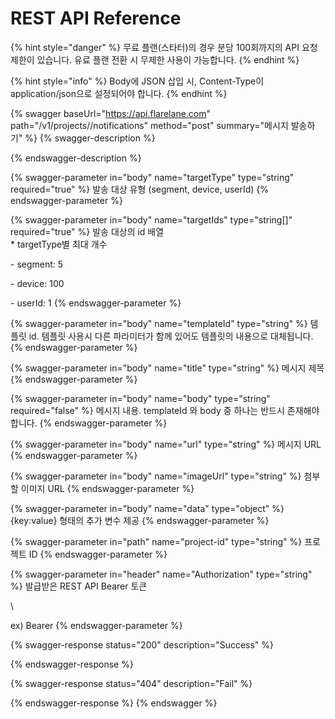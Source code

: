 # REST API Reference

{% hint style="danger" %}
무료 플랜(스타터)의 경우 분당 100회까지의 API 요청 제한이 있습니다. 유료 플랜 전환 시 무제한 사용이 가능합니다.
{% endhint %}

{% hint style="info" %}
Body에 JSON 삽입 시, Content-Type이 application/json으로 설정되어야 합니다.
{% endhint %}

{% swagger baseUrl="https://api.flarelane.com" path="/v1/projects/<project-id>/notifications" method="post" summary="메시지 발송하기" %}
{% swagger-description %}

{% endswagger-description %}

{% swagger-parameter in="body" name="targetType" type="string" required="true" %}
발송 대상 유형 (segment, device, userId)
{% endswagger-parameter %}

{% swagger-parameter in="body" name="targetIds" type="string[]" required="true" %}
발송 대상의 id 배열\
\* targetType별 최대 개수

&#x20; \- segment: 5

&#x20; \- device: 100

&#x20; \- userId: 1
{% endswagger-parameter %}

{% swagger-parameter in="body" name="templateId" type="string" %}
템플릿 id. 템플릿 사용시 다른 파라미터가 함께 있어도 템플릿의 내용으로 대체됩니다.
{% endswagger-parameter %}

{% swagger-parameter in="body" name="title" type="string" %}
메시지 제목
{% endswagger-parameter %}

{% swagger-parameter in="body" name="body" type="string" required="false" %}
메시지 내용. templateId 와 body 중 하나는 반드시 존재해야 합니다.
{% endswagger-parameter %}

{% swagger-parameter in="body" name="url" type="string" %}
메시지 URL
{% endswagger-parameter %}

{% swagger-parameter in="body" name="imageUrl" type="string" %}
첨부할 이미지 URL
{% endswagger-parameter %}

{% swagger-parameter in="body" name="data" type="object" %}
{key:value} 형태의 추가 변수 제공
{% endswagger-parameter %}

{% swagger-parameter in="path" name="project-id" type="string" %}
프로젝트 ID
{% endswagger-parameter %}

{% swagger-parameter in="header" name="Authorization" type="string" %}
발급받은 REST API Bearer 토큰 

\


ex) Bearer <bearer-token>
{% endswagger-parameter %}

{% swagger-response status="200" description="Success" %}

{% endswagger-response %}

{% swagger-response status="404" description="Fail" %}

{% endswagger-response %}
{% endswagger %}
